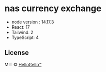 # nas currency exchange

- node version : 14.17.3
- React: 17
- Tailwind: 2
- TypeScript: 4

## License

MIT © [HelloGello™](https://gk.vercel.app)
